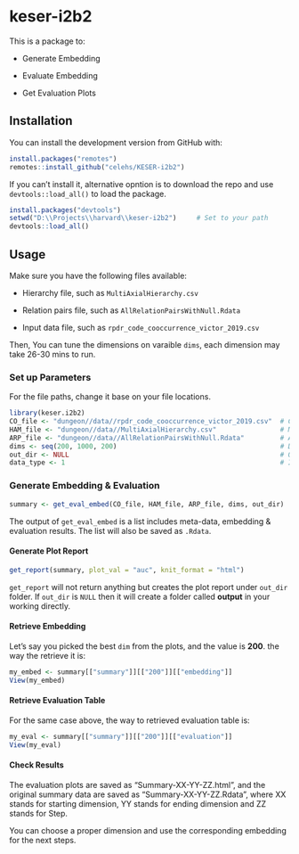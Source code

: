 
<!-- README.md is generated from README.Rmd. Please edit that file -->

# keser-i2b2

This is a package to:

- Generate Embedding

- Evaluate Embedding

- Get Evaluation Plots

## Installation

You can install the development version from GitHub with:

``` r
install.packages("remotes")
remotes::install_github("celehs/KESER-i2b2")
```

If you can’t install it, alternative opntion is to download the repo and
use `devtools::load_all()` to load the package.

``` r
install.packages("devtools")
setwd("D:\\Projects\\harvard\\keser-i2b2")     # Set to your path
devtools::load_all()    
```

## Usage

Make sure you have the following files available:

- Hierarchy file, such as `MultiAxialHierarchy.csv`

- Relation pairs file, such as `AllRelationPairsWithNull.Rdata`

- Input data file, such as `rpdr_code_cooccurrence_victor_2019.csv`

Then, You can tune the dimensions on varaible `dims`, each dimension may
take 26-30 mins to run.

### Set up Parameters

For the file paths, change it base on your file locations.

``` r
library(keser.i2b2)
CO_file <- "dungeon//data//rpdr_code_cooccurrence_victor_2019.csv"  # Co-occurrence File: .csv/.parquet/.Rdata
HAM_file <- "dungeon//data//MultiAxialHierarchy.csv"                # Multi-axial Hierarchy File: .csv/.parquet/.Rdata  
ARP_file <- "dungeon//data//AllRelationPairsWithNull.Rdata"         # All Relation Pairs File: .csv/.parquet/.Rdata  
dims <- seq(200, 1000, 200)                                         # Dimension Setting
out_dir <- NULL                                                     # Output folder setting -  If NULL All Outputs Will Be At: working_dir/output
data_type <- 1                                                      # Input Data Type Setting, Codi Only:1, Codi & CUI: 2 
```

### Generate Embedding & Evaluation

``` r
summary <- get_eval_embed(CO_file, HAM_file, ARP_file, dims, out_dir)
```

The output of `get_eval_embed` is a list includes meta-data, embedding &
evaluation results. The list will also be saved as `.Rdata`.

#### Generate Plot Report

``` r
get_report(summary, plot_val = "auc", knit_format = "html")
```

`get_report` will not return anything but creates the plot report under
`out_dir` folder. If `out_dir` is `NULL` then it will create a folder
called **output** in your working directly.

#### Retrieve Embedding

Let’s say you picked the best `dim` from the plots, and the value is
**200**. the way the retrieve it is:

``` r
my_embed <- summary[["summary"]][["200"]][["embedding"]]
View(my_embed)
```

#### Retrieve Evaluation Table

For the same case above, the way to retrieved evaluation table is:

``` r
my_eval <- summary[["summary"]][["200"]][["evaluation"]]
View(my_eval)
```

#### Check Results

The evaluation plots are saved as “Summary-XX-YY-ZZ.html”, and the
original summary data are saved as “Summary-XX-YY-ZZ.Rdata”, where XX
stands for starting dimension, YY stands for ending dimension and ZZ
stands for Step.

You can choose a proper dimension and use the corresponding embedding
for the next steps.

